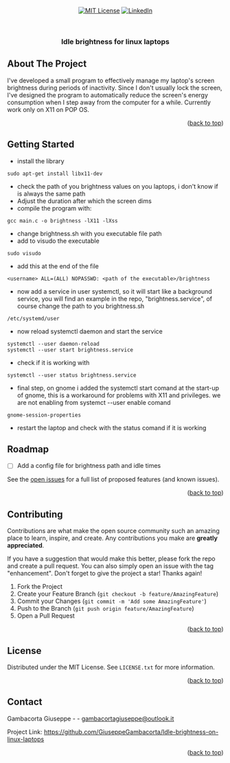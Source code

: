 <!-- Improved compatibility of back to top link: See: https://github.com/othneildrew/Best-README-Template/pull/73 -->
<a name="readme-top"></a>
<!--
*** Thanks for checking out the Best-README-Template. If you have a suggestion
*** that would make this better, please fork the repo and create a pull request
*** or simply open an issue with the tag "enhancement".
*** Don't forget to give the project a star!
*** Thanks again! Now go create something AMAZING! :D
-->



<!-- PROJECT SHIELDS -->
<!--
*** I'm using markdown "reference style" links for readability.
*** Reference links are enclosed in brackets [ ] instead of parentheses ( ).
*** See the bottom of this document for the declaration of the reference variables
*** for contributors-url, forks-url, etc. This is an optional, concise syntax you may use.
*** https://www.markdownguide.org/basic-syntax/#reference-style-links
-->
<div style="text-align:center;">

[![MIT License][license-shield]][license-url]
[![LinkedIn][linkedin-shield]][linkedin-url]
</div>



<!-- PROJECT LOGO -->
<br />


<h3 align="center">Idle brightness for linux laptops</h3>
  
</div>







<!-- ABOUT THE PROJECT -->
## About The Project

I've developed a small program to effectively manage my laptop's screen brightness during periods of inactivity. Since I don't usually lock the screen, I've designed the program to automatically reduce the screen's energy consumption when I step away from the computer for a while.
Currently work only on X11 on POP OS.

<p align="right">(<a href="#readme-top">back to top</a>)</p>





<!-- GETTING STARTED -->
## Getting Started
- install the library
```
sudo apt-get install libx11-dev
```
- check the path of you brightness values on you laptops, i don't know if is always the same path
- Adjust the duration after which the screen dims
- compile the program with:
```
gcc main.c -o brightness -lX11 -lXss
```
- change brightness.sh with you executable file path
- add to visudo the executable
```
sudo visudo
```
- add this at the end of the file
```
<username> ALL=(ALL) NOPASSWD: <path of the executable>/brightness
```
- now add a service in user systemctl, so it will start like a background service, you will find an example in the repo, "brightness.service", of course change the path to you brightness.sh
```
/etc/systemd/user
```
- now reload systemctl daemon and start the service
```
systemctl --user daemon-reload
systemctl --user start brightness.service

```
- check if it is working with
```
systemctl --user status brightness.service
```
- final step, on gnome i added the systemctl start comand at the start-up of gnome, this is a workaround for problems with X11 and privileges. we are not enabling from systemct --user enable comand

```
gnome-session-properties
```
- restart the laptop and check with the status comand if it is working






<!-- ROADMAP -->
## Roadmap

- [ ] Add a config file for brightness path and idle times


See the [open issues](https://github.com/GiuseppeGambacorta/PLC-Standard-IEC-61131-3-for-Arduino/issues) for a full list of proposed features (and known issues).

<p align="right">(<a href="#readme-top">back to top</a>)</p>



<!-- CONTRIBUTING -->
## Contributing

Contributions are what make the open source community such an amazing place to learn, inspire, and create. Any contributions you make are **greatly appreciated**.

If you have a suggestion that would make this better, please fork the repo and create a pull request. You can also simply open an issue with the tag "enhancement".
Don't forget to give the project a star! Thanks again!

1. Fork the Project
2. Create your Feature Branch (`git checkout -b feature/AmazingFeature`)
3. Commit your Changes (`git commit -m 'Add some AmazingFeature'`)
4. Push to the Branch (`git push origin feature/AmazingFeature`)
5. Open a Pull Request

<p align="right">(<a href="#readme-top">back to top</a>)</p>



<!-- LICENSE -->
## License

Distributed under the MIT License. See `LICENSE.txt` for more information.

<p align="right">(<a href="#readme-top">back to top</a>)</p>



<!-- CONTACT -->
## Contact

Gambacorta Giuseppe -  - gambacortagiuseppe@outlook.it

Project Link: [https://github.com/GiuseppeGambacorta/Idle-brightness-on-linux-laptops
](https://github.com/GiuseppeGambacorta/Idle-brightness-on-linux-laptops
)

<p align="right">(<a href="#readme-top">back to top</a>)</p>



[license-shield]: https://img.shields.io/github/license/GiuseppeGambacorta/PLC-Standard-IEC-61131-3-for-Arduino.svg?style=for-the-badge
[license-url]: https://github.com/GiuseppeGambacorta/PLC-Standard-IEC-61131-3-for-Arduino/blob/main/LICENSE.TXT


[linkedin-shield]: https://img.shields.io/badge/-LinkedIn-black.svg?style=for-the-badge&logo=linkedin&colorB=555
[linkedin-url]: https://www.linkedin.com/in/giuseppe-gambacorta-36534425a/







